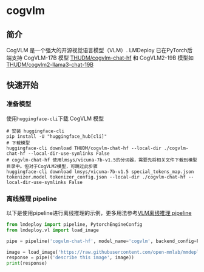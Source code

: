 # cogvlm

## 简介

CogVLM 是一个强大的开源视觉语言模型（VLM）. LMDeploy 已在PyTorch后端支持 CogVLM-17B 模型 [THUDM/cogvlm-chat-hf](https://huggingface.co/THUDM/cogvlm-chat-hf) 和 CogVLM2-19B 模型如[THUDM/cogvlm2-llama3-chat-19B](https://huggingface.co/THUDM/cogvlm2-llama3-chat-19B)

## 快速开始

### 准备模型

使用`huggingface-cli`下载 CogVLM 模型

```shell
# 安装 huggingface-cli
pip install -U "huggingface_hub[cli]"
# 下载模型
huggingface-cli download THUDM/cogvlm-chat-hf --local-dir ./cogvlm-chat-hf --local-dir-use-symlinks False
# cogvlm-chat-hf 使用lmsys/vicuna-7b-v1.5的分词器，需要先将相关文件下载到模型目录中。但对于CogVLM2模型，可跳过此步骤
huggingface-cli download lmsys/vicuna-7b-v1.5 special_tokens_map.json tokenizer.model tokenizer_config.json --local-dir ./cogvlm-chat-hf --local-dir-use-symlinks False
```

### 离线推理 pipeline

以下是使用pipeline进行离线推理的示例，更多用法参考[VLM离线推理 pipeline](https://lmdeploy.readthedocs.io/zh-cn/latest/inference/vl_pipeline.html#vlm-pipeline)

```python
from lmdeploy import pipeline, PytorchEngineConfig
from lmdeploy.vl import load_image

pipe = pipeline('cogvlm-chat-hf', model_name='cogvlm', backend_config=PytorchEngineConfig(tp=1, max_prefill_token_num=4096, cache_max_entry_count=0.8))

image = load_image('https://raw.githubusercontent.com/open-mmlab/mmdeploy/main/tests/data/tiger.jpeg')
response = pipe(('describe this image', image))
print(response)
```
